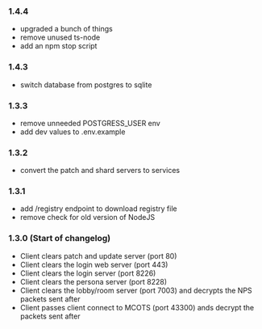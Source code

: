 ### 1.4.4

- upgraded a bunch of things
- remove unused ts-node
- add an npm stop script

### 1.4.3

- switch database from postgres to sqlite

### 1.3.3

- remove unneeded POSTGRESS_USER env
- add dev values to .env.example

### 1.3.2

- convert the patch and shard servers to services

### 1.3.1

- add /registry endpoint to download registry file
- remove check for old version of NodeJS

### 1.3.0 (Start of changelog)

- Client clears patch and update server (port 80)
- Client clears the login web server (port 443)
- Client clears the login server (port 8226)
- Client clears the persona server (port 8228)
- Client clears the lobby/room server (port 7003) and decrypts the NPS packets sent after
- Client passes client connect to MCOTS (port 43300) ands decrypt the packets sent after
